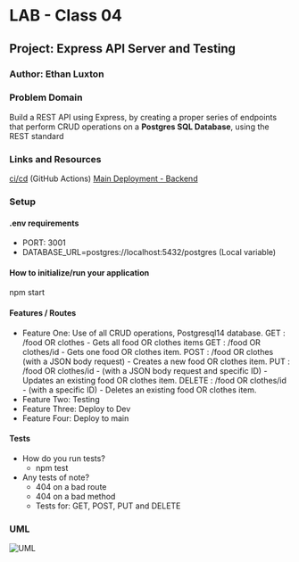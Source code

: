 # LAB - Class 04

## Project: Express API Server and Testing

### Author: Ethan Luxton

### Problem Domain

Build a REST API using Express, by creating a proper series of endpoints that perform CRUD operations on a **Postgres SQL Database**, using the REST standard

### Links and Resources

[ci/cd](https://github.com/ethan-luxton/api-server/actions/workflows/node.js.yml) (GitHub Actions)
[Main Deployment - Backend](https://api-server-k0de.onrender.com/food)

### Setup

#### .env requirements

-   PORT: 3001
-   DATABASE_URL=postgres://localhost:5432/postgres (Local variable)

#### How to initialize/run your application

npm start

#### Features / Routes

-   Feature One: Use of all CRUD operations, Postgresql14 database.
    GET : /food OR clothes - Gets all food OR clothes items
    GET : /food OR clothes/id - Gets one food OR clothes item.
    POST : /food OR clothes (with a JSON body request) - Creates a new food OR clothes item.
    PUT : /food OR clothes/id - (with a JSON body request and specific ID) - Updates an existing food OR clothes item.
    DELETE : /food OR clothes/id - (with a specific ID) - Deletes an existing food OR clothes item.
-   Feature Two: Testing
-   Feature Three: Deploy to Dev
-   Feature Four: Deploy to main

#### Tests

-   How do you run tests?
    -   npm test
-   Any tests of note?
    -   404 on a bad route
    -   404 on a bad method
    -   Tests for: GET, POST, PUT and DELETE

### UML

![UML](https://i.imgur.com/UoQyuin.png)